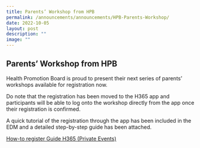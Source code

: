 ```yaml
---
title: Parents’ Workshop from HPB
permalink: /announcements/announcements/HPB-Parents-Workshop/
date: 2022-10-05
layout: post
description: ""
image: ""
---
```

## Parents’ Workshop from HPB

Health Promotion Board is proud to present their next series of parents’ workshops available for registration now.

Do note that the registration has been moved to the H365 app and participants will be able to log onto the workshop directly from the app once their registration is confirmed.

A quick tutorial of the registration through the app has been included in the EDM and a detailed step-by-step guide has been attached.

[How-to register Guide H365 (Private Events)](/files/How%20to%20register%20guide.pdf)
